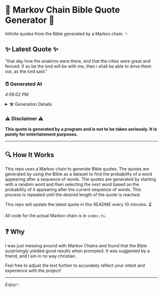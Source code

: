 # 📖 Markov Chain Bible Quote Generator 📖

Infinite quotes from the Bible generated by a Markov chain. ✨

## ✨ Latest Quote ✨
"that day how the anakims were there, and that the cities were great and fenced: if so be the lord will be with me, then i shall be able to drive them out, as the lord said."

### ⏰ Generated At
*4:56:02 PM*

<details>
    <summary>🛠️ Generation Details</summary>
    <p>
        <strong>🌱 Seed:</strong> that<br>
        <strong>🔄 Iterations:</strong> 36<br>
        <strong>📜 Context History:</strong><br>[ that ]: day<br>[ that, day ]: how<br>[ that, day, how ]: the<br>[ that, day, how, the ]: anakims<br>[ that, day, how, the, anakims ]: were<br>[ that, day, how, the, anakims, were ]: there,<br>[ day, how, the, anakims, were, there, ]: and<br>[ how, the, anakims, were, there,, and ]: that<br>[ the, anakims, were, there,, and, that ]: the<br>[ anakims, were, there,, and, that, the ]: cities<br>[ were, there,, and, that, the, cities ]: were<br>[ there,, and, that, the, cities, were ]: great<br>[ and, that, the, cities, were, great ]: and<br>[ that, the, cities, were, great, and ]: fenced:<br>[ the, cities, were, great, and, fenced: ]: if<br>[ cities, were, great, and, fenced:, if ]: so<br>[ were, great, and, fenced:, if, so ]: be<br>[ great, and, fenced:, if, so, be ]: the<br>[ and, fenced:, if, so, be, the ]: lord<br>[ fenced:, if, so, be, the, lord ]: will<br>[ if, so, be, the, lord, will ]: be<br>[ so, be, the, lord, will, be ]: with<br>[ be, the, lord, will, be, with ]: me,<br>[ the, lord, will, be, with, me, ]: then<br>[ lord, will, be, with, me,, then ]: i<br>[ will, be, with, me,, then, i ]: shall<br>[ be, with, me,, then, i, shall ]: be<br>[ with, me,, then, i, shall, be ]: able<br>[ me,, then, i, shall, be, able ]: to<br>[ then, i, shall, be, able, to ]: drive<br>[ i, shall, be, able, to, drive ]: them<br>[ shall, be, able, to, drive, them ]: out,<br>[ be, able, to, drive, them, out, ]: as<br>[ able, to, drive, them, out,, as ]: the<br>[ to, drive, them, out,, as, the ]: lord<br>[ drive, them, out,, as, the, lord ]: said.<br>
    </p>
</details>

### ⚠️ Disclaimer ⚠️
**This quote is generated by a program and is not to be taken seriously. It is purely for entertainment purposes.**

---

## 🔍 How It Works

This repo uses a Markov chain to generate Bible quotes. The quotes are generated by using the Bible as a dataset to find the probability of a word appearing after a sequence of words. The quotes are generated by starting with a random word and then selecting the next word based on the probability of it appearing after the current sequence of words. This process is repeated until the desired length of the quote is reached.

This repo will update the latest quote in this README every 10 minutes. ⏳

All code for the actual Markov chain is in `index.ts`.

## ❓ Why

I was just messing around with Markov Chains and found that the Bible surprisingly yielded good results when prompted. 
It was suggested by a friend, and I am in no way christian.

Feel free to adjust the text further to accurately reflect your intent and experience with the project!

---

*Enjoy*✨
